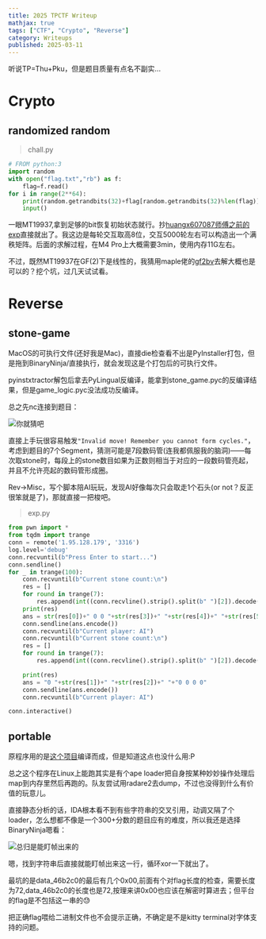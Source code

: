 ```yaml
---
title: 2025 TPCTF Writeup
mathjax: true
tags: ["CTF", "Crypto", "Reverse"]
category: Writeups
published: 2025-03-11
---
```


听说TP=Thu+Pku，但是题目质量有点名不副实...

<!--more-->

# Crypto

## randomized random

> chall.py

```python
# FROM python:3
import random
with open("flag.txt","rb") as f:
    flag=f.read()
for i in range(2**64):
    print(random.getrandbits(32)+flag[random.getrandbits(32)%len(flag)])
    input()
```

一眼MT19937,拿到足够的bit恢复初始状态就行。抄[huangx607087师傅之前的exp](https://huangx607087.online/2021/07/10/Explore-MT19937/)直接就出了。我这边是每轮交互取高8位，交互5000轮左右可以构造出一个满秩矩阵。后面的求解过程，在M4 Pro上大概需要3min，使用内存11G左右。

不过，既然MT19937在GF(2)下是线性的，我猜用maple佬的[gf2bv](https://github.com/maple3142/gf2bv)去解大概也是可以的？挖个坑，过几天试试看。

# Reverse

## stone-game

MacOS的可执行文件(还好我是Mac)，直接die检查看不出是PyInstaller打包，但是拖到BinaryNinja/直接执行，就会发现这是个打包后的可执行文件。

pyinstxtractor解包后拿去PyLingual反编译，能拿到stone_game.pyc的反编译结果，但是game_logic.pyc没法成功反编译。

总之先nc连接到题目：

![你就猜吧](./assets/image-19.png)

直接上手玩很容易触发`"Invalid move! Remember you cannot form cycles."`，考虑到题目的7个Segment，猜测可能是7段数码管(连我都佩服我的脑洞)——每次取stone时，每段上的stone数目如果为正数则相当于对应的一段数码管亮起，并且不允许亮起的数码管形成圈。

Rev->Misc，写个脚本陪AI玩玩，发现AI好像每次只会取走1个石头(or not？反正很笨就是了)，那就直接一把梭吧。

> exp.py

```python
from pwn import *
from tqdm import trange
conn = remote('1.95.128.179', '3316')
log.level='debug'
conn.recvuntil(b"Press Enter to start...")
conn.sendline()
for _ in trange(100):
    conn.recvuntil(b"Current stone count:\n")
    res = []
    for round in trange(7):
        res.append(int((conn.recvline().strip().split(b" ")[2]).decode()))
    print(res)
    ans = str(res[0])+" 0 0 "+str(res[3])+" "+str(res[4])+" "+str(res[5])+" "+str(res[6])
    conn.sendline(ans.encode())
    conn.recvuntil(b"Current player: AI")
    conn.recvuntil(b"Current stone count:\n")
    res = []
    for round in trange(7):
        res.append(int((conn.recvline().strip().split(b" ")[2]).decode()))

    print(res)
    ans = "0 "+str(res[1])+" "+str(res[2])+" "+"0 0 0 0"
    conn.sendline(ans.encode())
    conn.recvuntil(b"Current player: AI")

conn.interactive()
```

## portable

原程序用的是[这个项目](https://github.com/jart/cosmopolitan)编译而成，但是知道这点也没什么用:P

总之这个程序在Linux上能跑其实是有个ape loader把自身按某种妙妙操作处理后map到内存里然后再跑的。队友尝试用radare2去dump，不过也没得到什么有价值的玩意儿。

直接静态分析的话，IDA根本看不到有些字符串的交叉引用，动调又隔了个loader，怎么想都不像是一个300+分数的题目应有的难度，所以我还是选择BinaryNinja嗯看：

![总归是能盯帧出来的](./assets/image-20.png)

嗯，找到字符串后直接就能盯帧出来这一行，循环xor一下就出了。

最坑的是data_46b2c0的最后有几个0x00,前面有个对flag长度的检查，需要长度为72,data_46b2c0的长度也是72,按理来讲0x00也应该在解密时算进去；但平台的flag是不包括这一串的😓

把正确flag喂给二进制文件也不会提示正确，不确定是不是kitty terminal对字体支持的问题。

